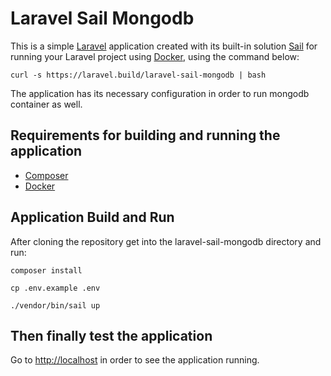 # Laravel Sail Mongodb

This is a simple [Laravel](https://laravel.com/docs/8.x) application created with its built-in
solution [Sail](https://laravel.com/docs/8.x/sail) for running your Laravel project
using [Docker](https://www.docker.com/), using the command below:

`curl -s https://laravel.build/laravel-sail-mongodb | bash`

The application has its necessary configuration in order to run mongodb container as well.

## Requirements for building and running the application

- [Composer](https://getcomposer.org/download/)
- [Docker](https://docs.docker.com/get-docker/)

## Application Build and Run

After cloning the repository get into the laravel-sail-mongodb directory and run:

`composer install`

`cp .env.example .env`

`./vendor/bin/sail up`

## Then finally test the application

Go to [http://localhost](http://localhost) in order to see the application running.
